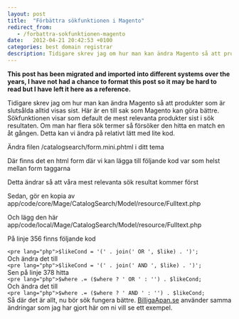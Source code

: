 ```yaml
---
layout: post
title:  "Förbättra sökfunktionen i Magento"
redirect_from:
   - /forbattra-sokfunktionen-magento
date:   2012-04-21 20:42:53 +0100
categories: best domain registrar
description: Tidigare skrev jag om hur man kan ändra Magento så att produkter som är slutsålda alltid visas sist. Här är en till sak som Magento kan göra bättre. Sökfunktionen visar som default de mest re...
---
```


**This post has been migrated and imported into different systems over the years, I have not had a chance to format this post so it may be hard to read but I have left it here as a reference.**

Tidigare skrev jag om hur man kan ändra Magento så att produkter som är slutsålda alltid visas sist. Här är en till sak som Magento kan göra bättre. Sökfunktionen visar som default de mest relevanta produkter sist i sök resultaten. Om man har flera sök termer så försöker den hitta en match en åt gången. Detta kan vi ändra på relativt lätt med lite kod.  
  
 Ändra filen /catalogsearch/form.mini.phtml i ditt tema  
  
 Där finns det en html form där vi kan lägga till följande kod var som helst mellan form taggarna  
  
 Detta ändrar så att våra mest relevanta sök resultat kommer först  
  
 Sedan, gör en kopia av app/code/core/Mage/CatalogSearch/Model/resource/Fulltext.php  
  
 Och lägg den här app/code/local/Mage/CatalogSearch/Model/resource/Fulltext.php  
  
 På linje 356 finns följande kod

`<pre lang="php">$likeCond = '(' . join(' OR ', $like) . ')';`  
 Och ändra det till  
`<pre lang="php">$likeCond = '(' . join(' AND ', $like) . ')';`  
 Sen på linje 378 hitta  
`<pre lang="php">$where .= ($where ? ' OR ' : '') . $likeCond;`  
 Och ändra det till  
`<pre lang="php">$where .= ($where ? ' AND ' : '') . $likeCond;`  
 Så där det är allt, nu bör sök fungera bättre. [BilligaApan.se](BilligaApan.se) använder samma ändringar som jag har gjort här om ni vill se ett exempel.
